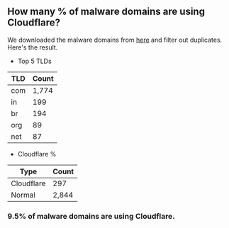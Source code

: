 ## How many % of malware domains are using Cloudflare?


We downloaded the malware domains from [here](https://urlhaus.abuse.ch) and filter out duplicates.
Here's the result.


[//]: # (start replacement)


- Top 5 TLDs

| TLD | Count |
| --- | --- |
| com | 1,774 |
| in | 199 |
| br | 194 |
| org | 89 |
| net | 87 |


- Cloudflare %

| Type | Count |
| --- | --- |
| Cloudflare | 297 |
| Normal | 2,844 |


### 9.5% of malware domains are using Cloudflare.